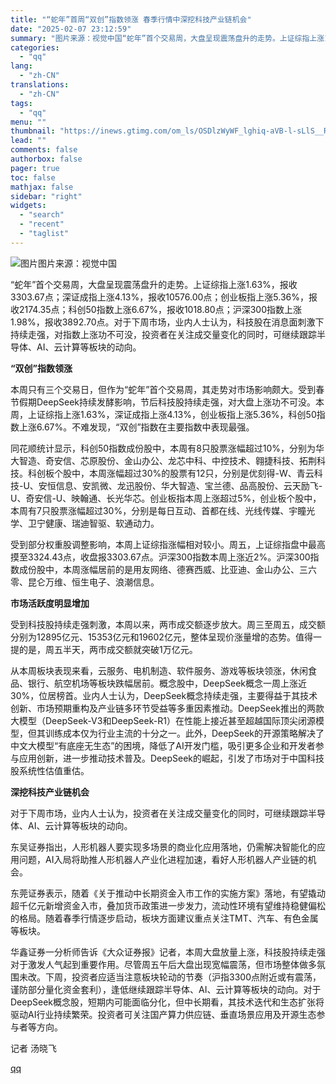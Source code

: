 ```yaml
---
title: "“蛇年”首周“双创”指数领涨 春季行情中深挖科技产业链机会"
date: "2025-02-07 23:12:59"
summary: "图片来源：视觉中国“蛇年”首个交易周，大盘呈现震荡盘升的走势。上证综指上涨1.63%，报收3303...."
categories:
  - "qq"
lang:
  - "zh-CN"
translations:
  - "zh-CN"
tags:
  - "qq"
menu: ""
thumbnail: "https://inews.gtimg.com/om_ls/OSDlzWyWF_lghiq-aVB-l-sLlS__RLHlfOLMhD1jHtSuYAA_640360/0"
lead: ""
comments: false
authorbox: false
pager: true
toc: false
mathjax: false
sidebar: "right"
widgets:
  - "search"
  - "recent"
  - "taglist"
---
```


![图片](https://inews.gtimg.com/om_bt/Omp6YaGqxHEibDQfmdYgbagMJtdLBj7h-r0EHkG-pxQ-MAA/641)图片来源：视觉中国

“蛇年”首个交易周，大盘呈现震荡盘升的走势。上证综指上涨1.63%，报收3303.67点；深证成指上涨4.13%，报收10576.00点；创业板指上涨5.36%，报收2174.35点；科创50指数上涨6.67%，报收1018.80点；沪深300指数上涨1.98%，报收3892.70点。对于下周市场，业内人士认为，科技股在消息面刺激下持续走强，对指数上涨功不可没，投资者在关注成交量变化的同时，可继续跟踪半导体、AI、云计算等板块的动向。

**“双创”指数领涨**

本周只有三个交易日，但作为“蛇年”首个交易周，其走势对市场影响颇大。受到春节假期DeepSeek持续发酵影响，节后科技股持续走强，对大盘上涨功不可没。本周，上证综指上涨1.63%，深证成指上涨4.13%，创业板指上涨5.36%，科创50指数上涨6.67%。不难发现，“双创”指数在主要指数中表现最强。

同花顺统计显示，科创50指数成份股中，本周有8只股票涨幅超过10%，分别为华大智造、奇安信、芯原股份、金山办公、龙芯中科、中控技术、翱捷科技、拓荆科技。科创板个股中，本周涨幅超过30%的股票有12只，分别是优刻得-W、青云科技-U、安恒信息、安凯微、龙迅股份、华大智造、宝兰德、品高股份、云天励飞-U、奇安信-U、映翰通、长光华芯。创业板指本周上涨超过5%，创业板个股中，本周有7只股票涨幅超过30%，分别是每日互动、首都在线、光线传媒、宇瞳光学、卫宁健康、瑞迪智驱、软通动力。

受到部分权重股调整影响，本周上证综指涨幅相对较小。周五，上证综指盘中最高摸至3324.43点，收盘报3303.67点。沪深300指数本周上涨近2%。沪深300指数成份股中，本周涨幅居前的是用友网络、德赛西威、比亚迪、金山办公、三六零、昆仑万维、恒生电子、浪潮信息。

**市场活跃度明显增加**

受到科技股持续走强刺激，本周以来，两市成交额逐步放大。周三至周五，成交额分别为12895亿元、15353亿元和19602亿元，整体呈现价涨量增的态势。值得一提的是，周五半天，两市成交额就突破1万亿元。

从本周板块表现来看，云服务、电机制造、软件服务、游戏等板块领涨，休闲食品、银行、航空机场等板块跌幅居前。概念股中，DeepSeek概念一周上涨近30%，位居榜首。业内人士认为，DeepSeek概念持续走强，主要得益于其技术创新、市场预期重构及产业链多环节受益等多重因素推动。DeepSeek推出的两款大模型（DeepSeek-V3和DeepSeek-R1）在性能上接近甚至超越国际顶尖闭源模型，但其训练成本仅为行业主流的十分之一。此外，DeepSeek的开源策略解决了中文大模型“有底座无生态”的困境，降低了AI开发门槛，吸引更多企业和开发者参与应用创新，进一步推动技术普及。DeepSeek的崛起，引发了市场对于中国科技股系统性估值重估。

**深挖科技产业链机会**

对于下周市场，业内人士认为，投资者在关注成交量变化的同时，可继续跟踪半导体、AI、云计算等板块的动向。

东吴证券指出，人形机器人要实现多场景的商业化应用落地，仍需解决智能化的应用问题，AI入局将助推人形机器人产业化进程加速，看好人形机器人产业链的机会。

东莞证券表示，随着《关于推动中长期资金入市工作的实施方案》落地，有望撬动超千亿元新增资金入市，叠加货币政策进一步发力，流动性环境有望维持稳健偏松的格局。随着春季行情逐步启动，板块方面建议重点关注TMT、汽车、有色金属等板块。

华鑫证券一分析师告诉《大众证券报》记者，本周大盘放量上涨，科技股持续走强对于激发人气起到重要作用。尽管周五午后大盘出现宽幅震荡，但市场整体做多氛围未改。下周，投资者应适当注意板块轮动的节奏（沪指3300点附近或有震荡，谨防部分量化资金套利），逢低继续跟踪半导体、AI、云计算等板块的动向。对于DeepSeek概念股，短期内可能面临分化，但中长期看，其技术迭代和生态扩张将驱动AI行业持续繁荣。投资者可关注国产算力供应链、垂直场景应用及开源生态参与者等方向。

记者 汤晓飞

[qq](https://new.qq.com/rain/a/20250207A09CM400)
